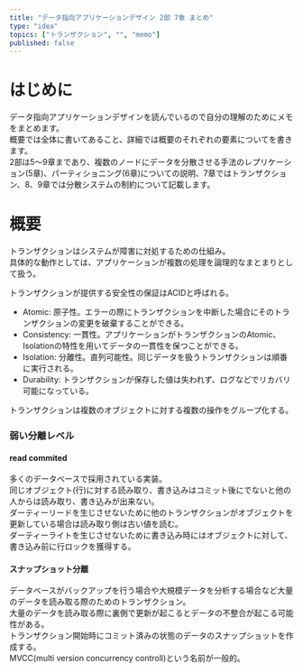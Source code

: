 ```yaml
---
title: "データ指向アプリケーションデザイン 2部 7章 まとめ"
type: "idea"
topics: ["トランザクション", "", "memo"]
published: false
---
```

# はじめに
データ指向アプリケーションデザインを読んでいるので自分の理解のためにメモをまとめます。  
概要では全体に書いてあること、詳細では概要のそれぞれの要素についてを書きます。  
2部は5〜9章まであり、複数のノードにデータを分散させる手法のレプリケーション(5章)、パーティショニング(6章)についての説明、7章ではトランザクション、8、9章では分散システムの制約について記載します。

# 概要
トランザクションはシステムが障害に対処するための仕組み。  
具体的な動作としては、アプリケーションが複数の処理を論理的なまとまりとして扱う。  

トランザクションが提供する安全性の保証はACIDと呼ばれる。  
- Atomic: 原子性。エラーの際にトランザクションを中断した場合にそのトランザクションの変更を破棄することができる。  
- Consistency: 一貫性。アプリケーションがトランザクションのAtomic、Isolationの特性を用いてデータの一貫性を保つことができる。  
- Isolation: 分離性。直列可能性。同じデータを扱うトランザクションは順番に実行される。  
- Durability: トランザクションが保存した値は失われず、ログなどでリカバリ可能になっている。  

トランザクションは複数のオブジェクトに対する複数の操作をグループ化する。  

### 弱い分離レベル
#### read commited
多くのデータベースで採用されている実装。  
同じオブジェクト(行)に対する読み取り、書き込みはコミット後にでないと他の人からは読み取り、書き込みが出来ない。  
ダーティーリードを生じさせないために他のトランザクションがオブジェクトを更新している場合は読み取り側は古い値を読む。  
ダーティーライトを生じさせないために書き込み時にはオブジェクトに対して、書き込み前に行ロックを獲得する。  

#### スナップショット分離  
データベースがバックアップを行う場合や大規模データを分析する場合など大量のデータを読み取る際のためのトランザクション。  
大量のデータを読み取る際に裏側で更新が起こるとデータの不整合が起こる可能性がある。  
トランザクション開始時にコミット済みの状態のデータのスナップショットを作成する。  
MVCC(multi version concurrency controll)という名前が一般的。
